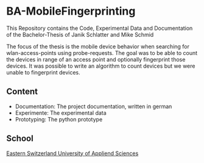# BA-MobileFingerprinting
This Repository contains the Code, Experimental Data and Documentation 
of the Bachelor-Thesis of Janik Schlatter and Mike Schmid

The focus of the thesis is the mobile device behavior when searching 
for wlan-access-points using probe-requests.
The goal was to be able to count the devices in range of an access point and optionally fingerprint those devices.
It was possible to write an algorithm to count devices but we were unable to fingerprint devices.

## Content
 - Documentation: The project documentation, written in german
 - Experimente: The experimental data
 - Prototyping: The python prototype 

## School

[Eastern Switzerland University of Appliend Sciences](https://www.ost.ch/)


